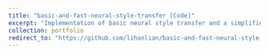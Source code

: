 ```yaml
---
title: "basic-and-fast-neural-style-transfer [Code]"
excerpt: "Implementation of basic neural style transfer and a simplified version of fast neural style transfer. [[Blog Post]](/files/report-trajectory-tracking-ilc.pdf)<br/><img src='/images/project-trajectory-tracking-ilc.png'>"
collection: portfolio
redirect_to: "https://github.com/lihanlian/basic-and-fast-neural-style-transfer"
---
```

<!-- **Code:** [GitHub Repository](https://github.com/lihanlian/trajectory-tracking-ilc)

**Report:** [PDF Report](file/paper1.pdf) -->
<!-- This is an item in your portfolio. It can be have images or nice text. If you name the file .md, it will be parsed as markdown. If you name the file .html, it will be parsed as HTML.  -->
